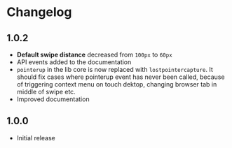 # Changelog

## 1.0.2

* **Default swipe distance** decreased from `100px` to `60px`
* API events added to the documentation
* `pointerup` in the lib core is now replaced with `lostpointercapture`. It should fix cases where pointerup event has never been called, because of triggering context menu on touch dektop, changing browser tab in middle of swipe etc.
* Improved documentation

## 1.0.0

* Initial release